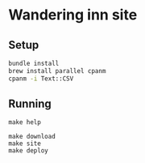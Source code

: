 # Wandering inn site

## Setup
```sh
bundle install
brew install parallel cpanm
cpanm -i Text::CSV
```

## Running

```
make help

make download
make site
make deploy
```
